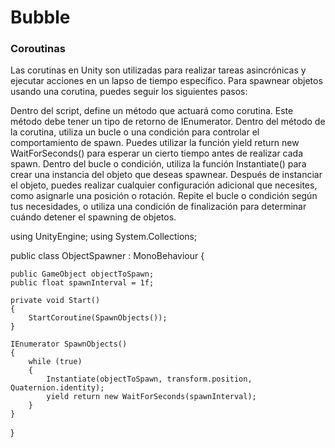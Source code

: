# Bubble

### Coroutinas
Las corutinas en Unity son utilizadas para realizar tareas asincrónicas y ejecutar acciones en un lapso de tiempo específico. Para spawnear objetos usando una corutina, puedes seguir los siguientes pasos:

Dentro del script, define un método que actuará como corutina. Este método debe tener un tipo de retorno de IEnumerator.
Dentro del método de la corutina, utiliza un bucle o una condición para controlar el comportamiento de spawn. Puedes utilizar la función yield return new WaitForSeconds() para esperar un cierto tiempo antes de realizar cada spawn.
Dentro del bucle o condición, utiliza la función Instantiate() para crear una instancia del objeto que deseas spawnear.
Después de instanciar el objeto, puedes realizar cualquier configuración adicional que necesites, como asignarle una posición o rotación.
Repite el bucle o condición según tus necesidades, o utiliza una condición de finalización para determinar cuándo detener el spawning de objetos.

using UnityEngine;
using System.Collections;

public class ObjectSpawner : MonoBehaviour {

    public GameObject objectToSpawn;
    public float spawnInterval = 1f;

    private void Start()
    {
        StartCoroutine(SpawnObjects());
    }

    IEnumerator SpawnObjects()
    {
        while (true)
        {
            Instantiate(objectToSpawn, transform.position, Quaternion.identity);
            yield return new WaitForSeconds(spawnInterval);
        }
    }
}


